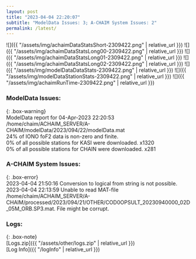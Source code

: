 ```yaml
---
layout: post
title: "2023-04-04 22:20:07"
subtitle: "ModelData Issues: 3; A-CHAIM System Issues: 2"
permalink: /latest/
---
```


![]({{ "/assets/img/achaimDataStatsShort-2309422.png" | relative_url }})
![]({{ "/assets/img/achaimDataStatsLong00-2309422.png" | relative_url }})
![]({{ "/assets/img/achaimDataStatsLong01-2309422.png" | relative_url }})
![]({{ "/assets/img/achaimDataStatsLong02-2309422.png" | relative_url }})
![]({{ "/assets/img/modelDataDataStats-2309422.png" | relative_url }})
![]({{ "/assets/img/modelDataStationStats-2309422.png" | relative_url }})
![]({{ "/assets/img/achaimRunTime-2309422.png" | relative_url }})


### ModelData Issues:  
  
{: .box-warning}  
 ModelData report for 04-Apr-2023 22:20:53   
 /home/chaim/ACHAIM_SERVER/A-CHAIM/modelData/2023/094/22/modelData.mat   
 24% of IONO foF2 data is non-zero and finite.   
 0% of all possible stations for KASI were downloaded. x1320   
 0% of all possible stations for CHAIN were downloaded. x281   
  
### A-CHAIM System Issues:  
  
{: .box-error}  
2023-04-04 21:50:16 Conversion to logical from string is not possible.  
2023-04-04 22:13:59 Unable to read MAT-file /home/chaim/ACHAIM_SERVER/A-CHAIM/processed/2023/094/21/OTHER/COD0OPSULT_20230940000_02D_05M_ORB.SP3.mat. File might be corrupt.  

### Logs:  
  
{: .box-note}  
[Logs.zip]({{ "/assets/other/logs.zip" | relative_url }})  
[Log Info]({{ "/logInfo" | relative_url }})  
